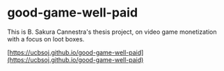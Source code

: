 # good-game-well-paid

This is B. Sakura Cannestra's thesis project, on video game monetization with a focus on loot boxes.

[https://ucbsoj.github.io/good-game-well-paid](https://ucbsoj.github.io/good-game-well-paid)